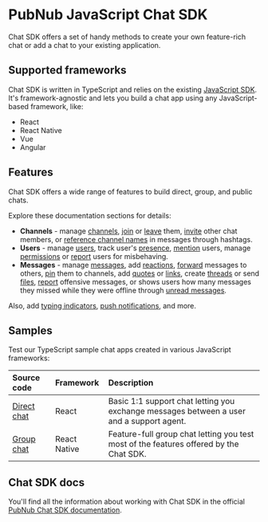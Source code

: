 # PubNub JavaScript Chat SDK

Chat SDK offers a set of handy methods to create your own feature-rich chat or add a chat to your existing application.

## Supported frameworks

Chat SDK is written in TypeScript and relies on the existing [JavaScript SDK](https://www.pubnub.com/docs/sdks/javascript). It's framework-agnostic and lets you build a chat app using any JavaScript-based framework, like:

- React
- React Native
- Vue
- Angular

## Features

Chat SDK offers a wide range of features to build direct, group, and public chats.

Explore these documentation sections for details:

- **Channels** - manage [channels](https://www.pubnub.com/docs/chat/chat-sdk/build/features/channels/create), [join](https://www.pubnub.com/docs/chat/chat-sdk/build/features/channels/join) or [leave](https://www.pubnub.com/docs/chat/chat-sdk/build/features/channels/leave) them, [invite](https://www.pubnub.com/docs/chat/chat-sdk/build/features/channels/invite) other chat members, or [reference channel names](https://www.pubnub.com/docs/chat/chat-sdk/build/features/channels/references) in messages through hashtags.
- **Users** - manage [users](https://www.pubnub.com/docs/chat/chat-sdk/build/features/users/create), track user's [presence](https://www.pubnub.com/docs/chat/chat-sdk/build/features/users/presence), [mention](https://www.pubnub.com/docs/chat/chat-sdk/build/features/users/mentions) users, manage [permissions](https://www.pubnub.com/docs/chat/chat-sdk/build/features/users/permissions) or [report](https://www.pubnub.com/docs/chat/chat-sdk/build/features/users/moderation) users for misbehaving.
- **Messages** - manage [messages](https://www.pubnub.com/docs/chat/chat-sdk/build/features/messages/send-receive), add [reactions](https://www.pubnub.com/docs/chat/chat-sdk/build/features/messages/reactions), [forward](https://www.pubnub.com/docs/chat/chat-sdk/build/features/messages/forward) messages to others, [pin](https://www.pubnub.com/docs/chat/chat-sdk/build/features/messages/pinned) them to channels, add [quotes](https://www.pubnub.com/docs/chat/chat-sdk/build/features/messages/quotes) or [links](https://www.pubnub.com/docs/chat/chat-sdk/build/features/messages/links), create [threads](https://www.pubnub.com/docs/chat/chat-sdk/build/features/messages/threads) or send [files](https://www.pubnub.com/docs/chat/chat-sdk/build/features/messages/files), [report](https://www.pubnub.com/docs/chat/chat-sdk/build/features/messages/moderation) offensive messages, or shows users how many messages they missed while they were offline through [unread messages](https://www.pubnub.com/docs/chat/chat-sdk/build/features/messages/unread).

Also, add [typing indicators](https://www.pubnub.com/docs/chat/chat-sdk/build/features/typing-indicator), [push notifications](https://www.pubnub.com/docs/chat/chat-sdk/build/features/push-notifications), and more.

## Samples

Test our TypeScript sample chat apps created in various JavaScript frameworks:

| Source code                                                                                 | Framework    | Description                                                                              |
| :------------------------------------------------------------------------------------------ | :----------- | :--------------------------------------------------------------------------------------- |
| [Direct chat](https://github.com/pubnub/js-chat/blob/master/samples/getting-started/README.md)        | React        | Basic 1:1 support chat letting you exchange messages between a user and a support agent. |
| [Group chat](https://github.com/pubnub/js-chat/blob/master/samples/react-native-group-chat/README.md) | React Native | Feature-full group chat letting you test most of the features offered by the Chat SDK.   |

## Chat SDK docs

You'll find all the information about working with Chat SDK in the official [PubNub Chat SDK documentation](https://www.pubnub.com/docs/chat/chat-sdk/overview).
